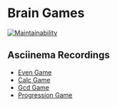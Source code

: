 # Brain Games
[![Maintainability](https://api.codeclimate.com/v1/badges/d7899793cb18cad37937/maintainability)](https://codeclimate.com/github/hektex/php-project-45/maintainability)
## Asciinema Recordings

- [Even Game](https://asciinema.org/a/pj7wtcBVvGMHGBBcq0doqe0yc)
- [Calc Game](https://asciinema.org/a/yzukY8U3QkFjiBhajhDEFnjKM)
- [Gcd Game](https://asciinema.org/a/dSmHuzlE29plX6AAychrNzaVq)
- [Progression Game](https://asciinema.org/a/JGqAlQZkcuyUiiVaNyzpI9mjv)